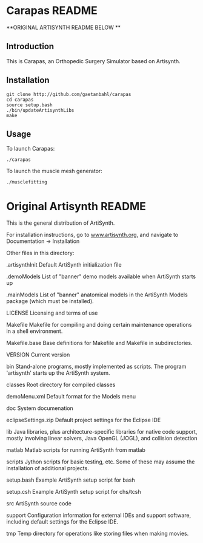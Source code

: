 # Carapas README

**ORIGINAL ARTISYNTH README BELOW **

## Introduction

This is Carapas, an Orthopedic Surgery Simulator based on Artisynth.

## Installation

```
git clone http://github.com/gaetanbahl/carapas 
cd carapas
source setup.bash
./bin/updateArtisynthLibs
make
``` 

## Usage

To launch Carapas:

`./carapas`

To launch the muscle mesh generator:

`./musclefitting`


# Original Artisynth README

This is the general distribution of ArtiSynth.

For installation instructions, go to www.artisynth.org, and navigate
to Documentation -> Installation

Other files in this directory:

.artisynthInit
    Default ArtiSynth initialization file

.demoModels 
    List of "banner" demo models available when ArtiSynth starts up

.mainModels 
    List of "banner" anatomical models in the ArtiSynth Models package
    (which must be installed).

LICENSE
    Licensing and terms of use

Makefile
    Makefile for compiling and doing certain maintenance operations in
    a shell environment.

Makefile.base
    Base definitions for Makefile and Makefile in subdirectories.

VERSION
    Current version

bin
    Stand-alone programs, mostly implemented as scripts. 
    The program 'artisynth' starts up the ArtiSynth system.

classes
    Root directory for compiled classes

demoMenu.xml
    Default format for the Models menu

doc
    System documenation

eclipseSettings.zip
    Default project settings for the Eclipse IDE

lib
    Java libraries, plus architecture-specific libraries for native code
    support, mostly involving linear solvers, Java OpenGL (JOGL), and
    collision detection

matlab
    Matlab scripts for running ArtiSynth from matlab

scripts
    Jython scripts for basic testing, etc. Some of these may assume
    the installation of additional projects.

setup.bash
    Example ArtiSynth setup script for bash

setup.csh
    Example ArtiSynth setup script for chs/tcsh

src
    ArtiSynth source code

support
    Configuration information for external IDEs and support software,
    including default settings for the Eclipse IDE.

tmp
    Temp directory for operations like storing files when making
    movies.

